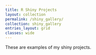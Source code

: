 ```yaml
---
title: R Shiny Projects
layout: collection
permalink: /shiny_gallery/
collection: shiny_gallery
entries_layout: grid
classes: wide
---
```


These are examples of my shiny projects.

